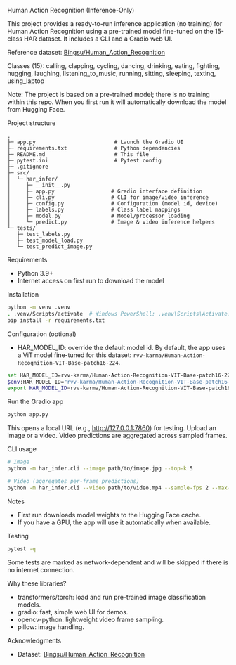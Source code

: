 Human Action Recognition (Inference-Only)

This project provides a ready-to-run inference application (no training) for Human Action Recognition using a pre-trained model fine-tuned on the 15-class HAR dataset. It includes a CLI and a Gradio web UI.

Reference dataset: [Bingsu/Human_Action_Recognition](https://huggingface.co/datasets/Bingsu/Human_Action_Recognition)

Classes (15): calling, clapping, cycling, dancing, drinking, eating, fighting, hugging, laughing, listening_to_music, running, sitting, sleeping, texting, using_laptop

Note: The project is based on a pre-trained model; there is no training within this repo. When you first run it will automatically download the model from Hugging Face.


Project structure

```
.
├─ app.py                         # Launch the Gradio UI
├─ requirements.txt               # Python dependencies
├─ README.md                      # This file
├─ pytest.ini                     # Pytest config
├─ .gitignore
├─ src/
│  └─ har_infer/
│     ├─ __init__.py
│     ├─ app.py                  # Gradio interface definition
│     ├─ cli.py                  # CLI for image/video inference
│     ├─ config.py               # Configuration (model id, device)
│     ├─ labels.py               # Class label mappings
│     ├─ model.py                # Model/processor loading
│     └─ predict.py              # Image & video inference helpers
└─ tests/
   ├─ test_labels.py
   ├─ test_model_load.py
   └─ test_predict_image.py
```

Requirements

- Python 3.9+
- Internet access on first run to download the model

Installation

```bash
python -m venv .venv
. .venv/Scripts/activate  # Windows PowerShell: .venv\Scripts\Activate.ps1
pip install -r requirements.txt
```

Configuration (optional)

- HAR_MODEL_ID: override the default model id. By default, the app uses a ViT model fine-tuned for this dataset: `rvv-karma/Human-Action-Recognition-VIT-Base-patch16-224`.

```bash
set HAR_MODEL_ID=rvv-karma/Human-Action-Recognition-VIT-Base-patch16-224  # Windows (cmd)
$env:HAR_MODEL_ID="rvv-karma/Human-Action-Recognition-VIT-Base-patch16-224" # PowerShell
export HAR_MODEL_ID=rvv-karma/Human-Action-Recognition-VIT-Base-patch16-224 # Bash
```

Run the Gradio app

```bash
python app.py
```

This opens a local URL (e.g., http://127.0.0.1:7860) for testing. Upload an image or a video. Video predictions are aggregated across sampled frames.

CLI usage

```bash
# Image
python -m har_infer.cli --image path/to/image.jpg --top-k 5

# Video (aggregates per-frame predictions)
python -m har_infer.cli --video path/to/video.mp4 --sample-fps 2 --max-frames 64
```

Notes

- First run downloads model weights to the Hugging Face cache.
- If you have a GPU, the app will use it automatically when available.

Testing

```bash
pytest -q
```

Some tests are marked as network-dependent and will be skipped if there is no internet connection.

Why these libraries?

- transformers/torch: load and run pre-trained image classification models.
- gradio: fast, simple web UI for demos.
- opencv-python: lightweight video frame sampling.
- pillow: image handling.

Acknowledgments

- Dataset: [Bingsu/Human_Action_Recognition](https://huggingface.co/datasets/Bingsu/Human_Action_Recognition)


